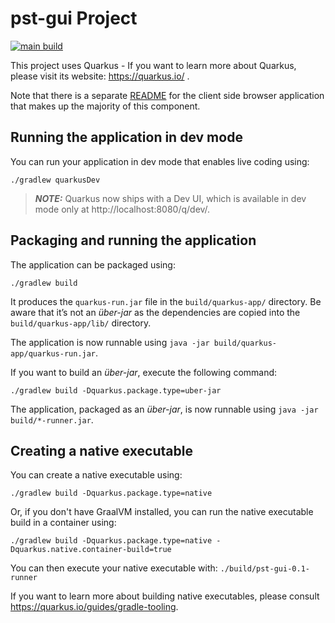 # pst-gui Project

[![main build](https://github.com/orppst/pst-gui/actions/workflows/gradle.yml/badge.svg)](https://github.com/orppst/pst-gui/actions/workflows/gradle.yml/)


This project uses Quarkus - If you want to learn more about Quarkus, please visit its website: https://quarkus.io/ .

Note that there is a separate [README](src/main/webui/README.md) for the client side browser application that makes up the 
majority of this component.

## Running the application in dev mode

You can run your application in dev mode that enables live coding using:
```shell script
./gradlew quarkusDev
```

> **_NOTE:_**  Quarkus now ships with a Dev UI, which is available in dev mode only at http://localhost:8080/q/dev/.

## Packaging and running the application

The application can be packaged using:
```shell script
./gradlew build
```
It produces the `quarkus-run.jar` file in the `build/quarkus-app/` directory.
Be aware that it’s not an _über-jar_ as the dependencies are copied into the `build/quarkus-app/lib/` directory.

The application is now runnable using `java -jar build/quarkus-app/quarkus-run.jar`.

If you want to build an _über-jar_, execute the following command:
```shell script
./gradlew build -Dquarkus.package.type=uber-jar
```

The application, packaged as an _über-jar_, is now runnable using `java -jar build/*-runner.jar`.

## Creating a native executable

You can create a native executable using: 
```shell script
./gradlew build -Dquarkus.package.type=native
```

Or, if you don't have GraalVM installed, you can run the native executable build in a container using: 
```shell script
./gradlew build -Dquarkus.package.type=native -Dquarkus.native.container-build=true
```

You can then execute your native executable with: `./build/pst-gui-0.1-runner`

If you want to learn more about building native executables, please consult https://quarkus.io/guides/gradle-tooling.



